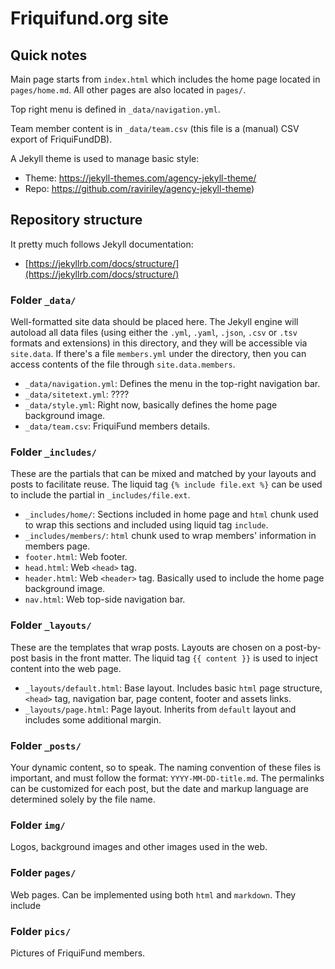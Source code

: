 # Friquifund.org site

## Quick notes

Main page starts from `index.html` which includes the home page located in `pages/home.md`. All other pages are also located in `pages/`.

Top right menu is defined in `_data/navigation.yml`.

Team member content is in `_data/team.csv` (this file is a (manual) CSV export of FriquiFundDB).

A Jekyll theme is used to manage basic style:

- Theme: https://jekyll-themes.com/agency-jekyll-theme/
- Repo: https://github.com/raviriley/agency-jekyll-theme)

## Repository structure

It pretty much follows Jekyll documentation:

- [https://jekyllrb.com/docs/structure/](https://jekyllrb.com/docs/structure/)

### Folder `_data/`

Well-formatted site data should be placed here. The Jekyll engine will autoload all data files (using either the `.yml`, `.yaml`, `.json`, `.csv` or `.tsv` formats and extensions) in this directory, and they will be accessible via `site.data`. If there's a file `members.yml` under the directory, then you can access contents of the file through `site.data.members`.

- `_data/navigation.yml`: Defines the menu in the top-right navigation bar.
- `_data/sitetext.yml`: ????
- `_data/style.yml`: Right now, basically defines the home page background image.
- `_data/team.csv`: FriquiFund members details.

### Folder `_includes/`

These are the partials that can be mixed and matched by your layouts and posts to facilitate reuse. The liquid tag `{% include file.ext %}` can be used to include the partial in `_includes/file.ext`.

- `_includes/home/`: Sections included in home page and `html` chunk used to wrap this sections and included using liquid tag `include`.
- `_includes/members/`: `html` chunk used to wrap members' information in members page.
- `footer.html`: Web footer.
- `head.html`: Web `<head>` tag.
- `header.html`: Web `<header>` tag. Basically used to include the home page background image.
- `nav.html`: Web top-side navigation bar.

### Folder `_layouts/`

These are the templates that wrap posts. Layouts are chosen on a post-by-post basis in the front matter. The liquid tag `{{ content }}` is used to inject content into the web page.

- `_layouts/default.html`: Base layout. Includes basic `html` page structure, `<head>` tag, navigation bar, page content, footer and assets links.
- `_layouts/page.html`: Page layout. Inherits from `default` layout and includes some additional margin.

### Folder `_posts/`

Your dynamic content, so to speak. The naming convention of these files is important, and must follow the format: `YYYY-MM-DD-title.md`. The permalinks can be customized for each post, but the date and markup language are determined solely by the file name.

### Folder `img/`

Logos, background images and other images used in the web.

### Folder `pages/`

Web pages. Can be implemented using both `html` and `markdown`. They include

### Folder `pics/`

Pictures of FriquiFund members.
